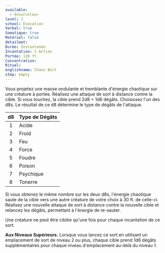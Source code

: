 ```yaml
---
available:
  - Ensorceleur
level: 1
school: Évocation
Verbal: true
Somatique: true
Matériel: false
detailmat:
Durée: Instantanée
Incantation: 1 Action
Portée: 120 ft.
Concentration:
Rituel:
englishname: Chaos Bolt
step: empty
---
```

Vous projetez une masse ondulante et tremblante d'énergie chaotique sur une créature à portée. Réalisez une attaque de sort à distance contre la cible. Si vous touchez, la cible prend 2d8 + 1d6 dégâts. Choisissez l'un des d8s. Le résultat de ce d8 détermine le type de dégâts de l'attaque.

| d8  | Type de Dégâts |
| :-: | -------------- |
|  1  | Acide          |
|  2  | Froid          |
|  3  | Feu            |
|  4  | Force          |
|  5  | Foudre         |
|  6  | Poison         |
|  7  | Psychique      |
|  8  | Tonerre        |

Si vous obtenez le même nombre sur les deux d8s, l'énergie chaotique saute de la cible vers une autre créature de votre choix à 30 ft. de celle-ci. Réalisez une nouvelle attaque de sort à distance contre la nouvelle cible et relancez les dégâts, permettant à l'énergie de re-sauter.

Une créature ne peut être ciblée qu'une fois pour chaque incantation de ce sort.

**Aux Niveaux Supérieurs.** Lorsque vous lancez ce sort en utilisant un emplacement de sort de niveau 2 ou plus, chaque cible prend 1d6 dégâts supplémentaires pour chaque niveau d'emplacement au-delà du niveau 1.